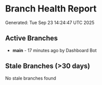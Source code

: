 # Branch Health Report
Generated: Tue Sep 23 14:24:47 UTC 2025

## Active Branches
- **main** - 17 minutes ago by Dashboard Bot

## Stale Branches (>30 days)
No stale branches found
